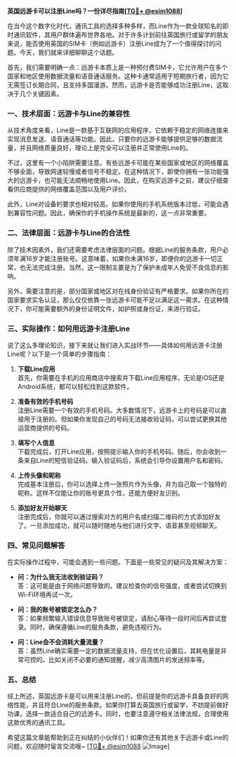 **英国远游卡可以注册Line吗？一份详尽指南[[TG💪+ @esim1088](https://t.me/s/esim1088)]**

在当今这个数字化时代，通讯工具的选择多种多样，而Line作为一款全球知名的即时通讯软件，其用户群体遍布世界各地。对于许多计划前往英国旅行或留学的朋友来说，能否使用英国的SIM卡（例如远游卡）注册Line成为了一个值得探讨的问题。今天，我们就来详细聊聊这个话题。

首先，我们需要明确一点：远游卡本质上是一种预付费SIM卡，它允许用户在多个国家和地区使用数据流量和语音通话服务。这种卡通常适用于短期旅行者，因为它无需签订长期合同，且支持多国漫游。然而，远游卡是否能够成功注册Line，这取决于几个关键因素。

### **一、技术层面：远游卡与Line的兼容性**

从技术角度来看，Line是一款基于互联网的应用程序，它依赖于稳定的网络连接来实现消息发送、语音通话等功能。因此，只要你的远游卡能够提供足够的数据流量，并且网络质量良好，理论上是完全可以注册并正常使用Line的。

不过，这里有一个小陷阱需要注意。有些远游卡可能在某些国家或地区的网络覆盖不够全面，导致网速较慢或者信号不稳定。在这种情况下，即使你拥有一张功能强大的远游卡，也可能无法顺畅地使用Line。因此，在购买远游卡之前，建议仔细查看供应商提供的网络覆盖范围以及用户评价。

此外，Line对设备的要求也相对较高。如果你使用的手机系统版本过低，可能会遇到兼容性问题。因此，确保你的手机操作系统是最新的，这一点非常重要。

### **二、法律层面：远游卡与Line的合法性**

除了技术因素外，我们还需要考虑法律层面的问题。根据Line的服务条款，用户必须年满16岁才能注册账号。这意味着，如果你未满16岁，即便你的远游卡一切正常，也无法完成注册。当然，这一限制主要是为了保护未成年人免受不良信息的影响。

另外，需要注意的是，部分国家或地区对在线身份验证有严格要求。如果你所在的国家要求实名认证，那么仅仅依靠一张远游卡可能不足以满足这一需求。在这种情况下，你可能需要额外的身份证明文件，如护照或身份证，来进行验证。

### **三、实际操作：如何用远游卡注册Line**

说了这么多理论知识，接下来就让我们进入实战环节——具体如何用远游卡注册Line呢？以下是一个简单的步骤指南：

1. **下载Line应用**  
   首先，你需要在手机的应用商店中搜索并下载Line应用程序。无论是iOS还是Android系统，都可以轻松找到这款软件。

2. **准备有效的手机号码**  
   注册Line需要一个有效的手机号码。大多数情况下，远游卡上的号码是可以直接用于注册的。但如果你发现自己的号码无法接收验证码，可以尝试更换其他运营商提供的号码。

3. **填写个人信息**  
   下载完成后，打开Line应用，按照提示输入你的手机号码。随后，你会收到一条来自Line的短信验证码。输入验证码后，系统会引导你设置用户名和密码。

4. **上传头像和昵称**  
   完成基本注册后，你可以选择上传一张照片作为头像，并为自己取一个独特的昵称。这样不仅能让你的账号更具个性，还能方便好友识别。

5. **添加好友开始聊天**  
   注册完成后，你就可以通过搜索对方的用户名或扫描二维码的方式添加好友了。一旦添加成功，就可以随时随地与他们进行文字、语音甚至视频聊天。

### **四、常见问题解答**

在实际操作过程中，可能会遇到一些问题。下面是一些常见的疑问及其解决方案：

- **问：为什么我无法收到验证码？**  
  答：这可能是由于网络问题导致的。建议检查你的信号强度，或者尝试切换到Wi-Fi环境再试一次。

- **问：我的账号被锁定怎么办？**  
  答：如果频繁输入错误信息导致账号被锁定，请耐心等待一段时间后再尝试登录。同时，确保遵循Line的服务条款，避免违规行为。

- **问：Line会不会消耗大量流量？**  
  答：虽然Line确实需要一定的数据流量支持，但在优化设置后，其耗电量是非常可控的。比如关闭不必要的通知提醒，减少高清图片的发送频率等。

### **五、总结**

综上所述，英国远游卡是可以用来注册Line的，但前提是你的远游卡具备良好的网络性能，并且符合Line的服务条款。如果你打算去英国旅行或留学，不妨提前做好功课，选择一款适合自己的远游卡。同时，也要注意遵守相关法律法规，合理使用这款优秀的通讯工具。

希望这篇文章能帮助到正在纠结的小伙伴们！如果你还有其他关于远游卡或Line的问题，欢迎随时留言交流哦~ [[TG💪+ @esim1088](https://t.me/s/esim1088) ![Image](https://i.postimg.cc/4NQfJmqS/Snipaste-2025-05-13-00-14-12.png)]